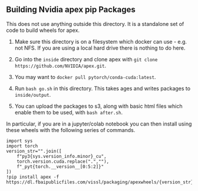 ## Building Nvidia apex pip Packages

This does not use anything outside this directory.
It is a standalone set of code to build wheels
for apex.

1. Make sure this directory is on a filesystem which docker can
use - e.g. not NFS. If you are using a local hard drive there is
nothing to do here.

2. Go into the `inside` directory and clone apex with
`git clone https://github.com/NVIDIA/apex.git`.

3. You may want to `docker pull pytorch/conda-cuda:latest`.

4. Run `bash go.sh` in this directory. This takes ages
and writes packages to `inside/output`.

5. You can upload the packages to s3, along with basic html files
which enable them to be used, with `bash after.sh`.


In particular, if you are in a jupyter/colab notebook you can
then install using these wheels with the following series of
commands.


```
import sys
import torch
version_str="".join([
    f"py3{sys.version_info.minor}_cu",
    torch.version.cuda.replace(".",""),
    f"_pyt{torch.__version__[0:5:2]}"
])
!pip install apex -f https://dl.fbaipublicfiles.com/vissl/packaging/apexwheels/{version_str}/download.html
```
